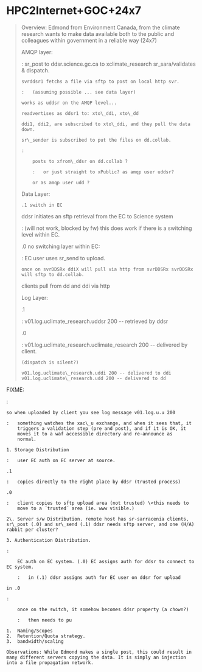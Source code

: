 HPC2Internet+GOC+24x7
=====================

> Overview: Edmond from Environment Canada, from the climate research
> wants to make data available both to the public and colleagues within
> government in a reliable way (24x7)
>
> AMQP layer:
>
> :   sr\_post to ddsr.science.gc.ca to xclimate\_research
>     sr\_sara/validates & dispatch.
>
>     svrddsr1 fetchs a file via sftp to post on local http svr.
>
>     :   (assuming possible ... see data layer)
>
>     works as uddsr on the AMQP level...
>
>     readvertises as ddsr1 to: xto\_ddi, xto\_dd
>
>     ddi1, ddi2, are subscribed to xto\_ddi, and they pull the data
>     down.
>
>     sr\_sender is subscribed to put the files on dd.collab.
>
>     :   
>
>         posts to xfrom\_ddsr on dd.collab ?
>
>         :   or just straight to xPublic? as amqp user uddsr?
>
>         or as amqp user udd ?
>
> Data Layer:
>
>     .1 switch in EC
>
> ddsr initiates an sftp retrieval from the EC to Science system
>
> :   (will not work, blocked by fw) this does work if there is a
>     switching level within EC.
>
> .0 no switching layer within EC:
>
> :   EC user uses sr\_send to upload.
>
>     once on svrDDSRx ddiX will pull via http from svrDDSRx svrDDSRx
>     will sftp to dd.collab.
>
> clients pull from dd and ddi via http
>
> Log Layer:
>
> .1
>
> :   v01.log.uclimate\_research.uddsr 200 -- retrieved by ddsr
>
> .0
>
> :   v01.log.uclimate\_research.uclimate\_research 200 -- delivered by
>     client.
>
>     (dispatch is silent?)
>
>     v01.log.uclimate\_research.uddi 200 -- delivered to ddi
>     v01.log.uclimate\_research.udd 200 -- delivered to dd
>
FIXME:

:   

    so when uploaded by client you see log message v01.log.u.u 200

    :   something watches the xac\_u exchange, and when it sees that, it
        triggers a validation step (pre and post), and if it is OK, it
        moves it to a waf accessible directory and re-announce as
        normal.

    1. Storage Distribution

    :   user EC auth on EC server at source.

    .1

    :   copies directly to the right place by ddsr (trusted process)

    .0

    :   client copies to sftp upload area (not trusted) \<this needs to
        move to a ´trusted´ area (ie. www visible.)

    2\. Server s/w Distribution. remote host has sr-sarracenia clients,
    sr\_post (.0) and sr\_send (.1) ddsr needs sftp server, and one (H/A)
    rabbit per cluster?

    3. Authentication Distribution.

    :   

        EC auth on EC system. (.0) EC assigns auth for ddsr to connect to EC system.

        :   in (.1) ddsr assigns auth for EC user on ddsr for upload

    in .0

    :   

        once on the switch, it somehow becomes ddsr property (a chown?)

        :   then needs to pu

    1.  Naming/Scopes
    2.  Retention/Quota strategy.
    3.  bandwidth/scaling

    Observations: While Edmond makes a single post, this could result in
    many different servers copying the data. It is simply an injection
    into a file propagation network.
